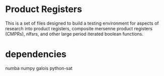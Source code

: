# Product Registers
This is a set of files designed to build a testing environment for aspects of research into product registers, composite mersenne product registers (CMPRs), nlfsrs, and other large period iterated boolean functions. 

# dependencies 
numba
numpy
galois
python-sat